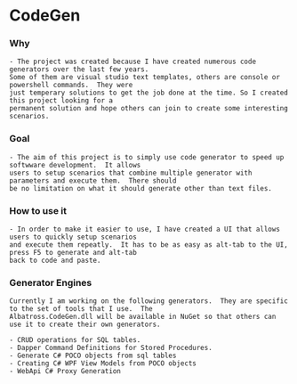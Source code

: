 # CodeGen

### Why
	- The project was created because I have created numerous code generators over the last few years.  
	Some of them are visual	studio text templates, others are console or powershell commands.  They were 
	just temperary solutions to get the job done at the time. So I created this project looking for a 
	permanent solution and hope others can join to create some interesting scenarios.
	
### Goal
	- The aim of this project is to simply use code generator to speed up softwware development.  It allows 
	users to setup scenarios that combine multiple generator with parameters and execute them.  There should 
	be no limitation on what it should generate other than text files.
		
### How to use it
	- In order to make it easier to use, I have created a UI that allows users to quickly setup scenarios 
	and execute them repeatly.  It has to be as easy as alt-tab to the UI, press F5 to generate and alt-tab 
	back to code and paste.
	
### Generator Engines
	Currently I am working on the following generators.  They are specific to the set of tools that I use.  The 
	Albatross.CodeGen.dll will be available in NuGet so that others can use it to create their own generators.
	
	- CRUD operations for SQL tables.
	- Dapper Command Definitions for Stored Procedures.
	- Generate C# POCO objects from sql tables
	- Creating C# WPF View Models from POCO objects
	- WebApi C# Proxy Generation
	
	
	
	
	
